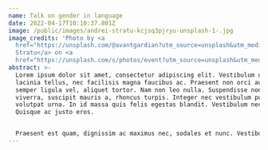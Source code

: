 ```yaml
---
name: Talk on gender in language
date: 2022-04-17T10:10:37.801Z
image: /public/images/andrei-stratu-kcjsq3pjryu-unsplash-1-.jpg
image_credits: 'Photo by <a
  href="https://unsplash.com/@avantgardian?utm_source=unsplash&utm_medium=referral&utm_content=creditCopyText">Andrei
  Stratu</a> on <a
  href="https://unsplash.com/s/photos/event?utm_source=unsplash&utm_medium=referral&utm_content=creditCopyText">Unsplash</a>   '
abstract: >-
  Lorem ipsum dolor sit amet, consectetur adipiscing elit. Vestibulum ultricies
  lacinia tellus, nec facilisis magna faucibus ac. Praesent non orci auctor,
  semper ligula vel, aliquet tortor. Nam non leo nulla. Suspendisse non ipsum
  viverra, suscipit mauris a, rhoncus turpis. Integer nec vestibulum purus, ut
  volutpat urna. In id massa quis felis egestas blandit. Vestibulum nec nisl ex.
  Quisque ac justo eros.


  Praesent est quam, dignissim ac maximus nec, sodales et nunc. Vestibulum id libero massa. Nulla vel iaculis leo. Praesent dictum leo tellus, et pharetra risus accumsan vitae. Proin molestie eros sit amet mattis pretium. Sed aliquet quis tellus vitae lacinia. Donec mattis sit amet mi aliquet vehicula. In nec augue odio. Nunc posuere ipsum nec dui tempus ullamcorper. Donec posuere mi in pretium imperdiet. Vestibulum non ullamcorper risus. Duis vestibulum vehicula scelerisque. Aenean eu libero feugiat mi luctus sagittis.
---
```

